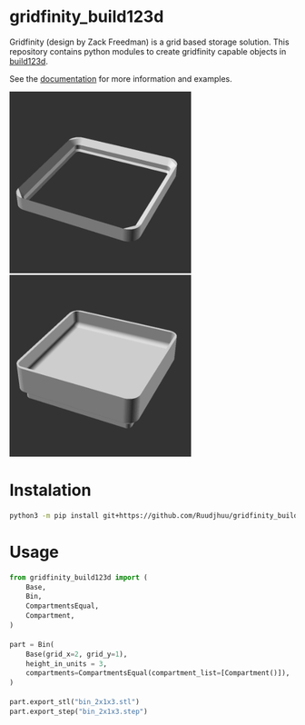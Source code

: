# gridfinity_build123d
Gridfinity (design by Zack Freedman) is a grid based storage solution. This repository contains python modules to create gridfinity capable objects in [build123d](https://github.com/gumyr/build123d). 

See the [documentation](http://gridfinity-build123d.readthedocs.io/) for more information and examples.

<img src="docs/assets/baseplate.gif" width="320"/> <img src="docs/assets/bin.gif" width="320"/> 

# Instalation 

```bash
python3 -m pip install git+https://github.com/Ruudjhuu/gridfinity_build123d
```

# Usage
```python
from gridfinity_build123d import (
    Base,
    Bin,
    CompartmentsEqual,
    Compartment,
)
    
part = Bin(
    Base(grid_x=2, grid_y=1),
    height_in_units = 3,
    compartments=CompartmentsEqual(compartment_list=[Compartment()]),
)

part.export_stl("bin_2x1x3.stl")
part.export_step("bin_2x1x3.step")

```
